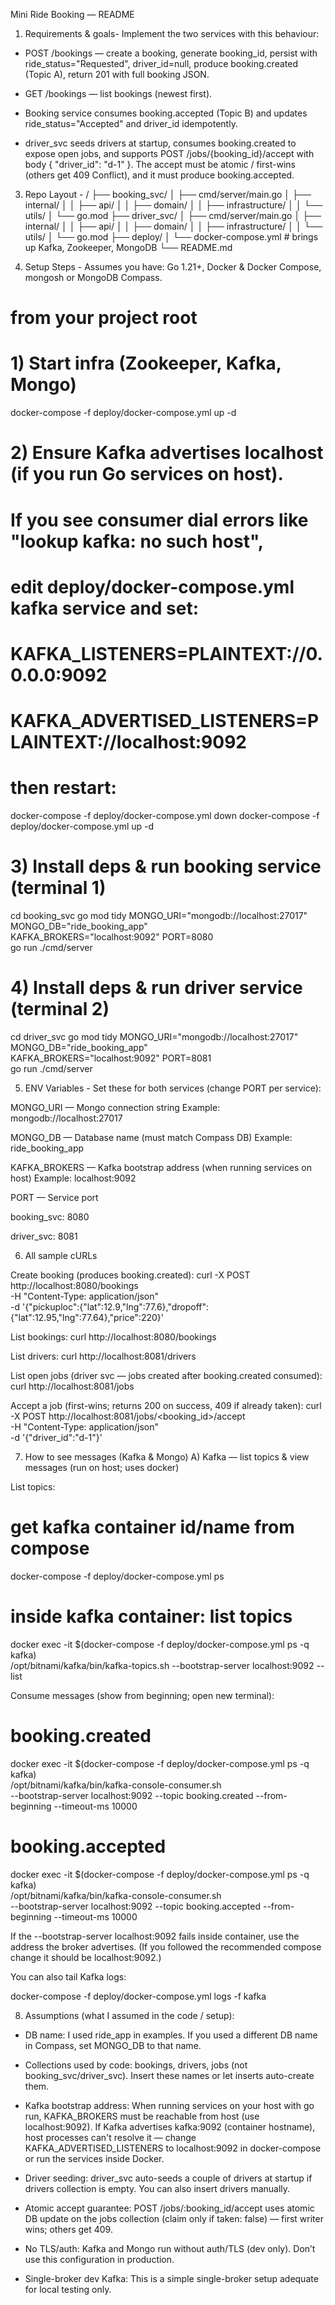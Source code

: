 Mini Ride Booking — README

1) Requirements & goals-
Implement the two services with this behaviour:

- POST /bookings — create a booking, generate booking_id, persist with ride_status="Requested", driver_id=null, produce booking.created (Topic A), return 201 with full booking JSON.

- GET /bookings — list bookings (newest first).

- Booking service consumes booking.accepted (Topic B) and updates ride_status="Accepted" and driver_id idempotently.

- driver_svc seeds drivers at startup, consumes booking.created to expose open jobs, and supports POST /jobs/{booking_id}/accept with body { "driver_id": "d-1" }. The accept must be atomic / first-wins (others get 409 Conflict), and it must produce booking.accepted.

3) Repo Layout -
/
├── booking_svc/
│   ├── cmd/server/main.go
│   ├── internal/
│   │   ├── api/
│   │   ├── domain/
│   │   ├── infrastructure/
│   │   └── utils/
│   └── go.mod
├── driver_svc/
│   ├── cmd/server/main.go
│   ├── internal/
│   │   ├── api/
│   │   ├── domain/
│   │   ├── infrastructure/
│   │   └── utils/
│   └── go.mod
├── deploy/
│   └── docker-compose.yml   # brings up Kafka, Zookeeper, MongoDB
└── README.md

4) Setup Steps - 
Assumes you have: Go 1.21+, Docker & Docker Compose, mongosh or MongoDB Compass.
# from your project root
# 1) Start infra (Zookeeper, Kafka, Mongo)
docker-compose -f deploy/docker-compose.yml up -d

# 2) Ensure Kafka advertises localhost (if you run Go services on host).
# If you see consumer dial errors like "lookup kafka: no such host",
# edit deploy/docker-compose.yml kafka service and set:
#   KAFKA_LISTENERS=PLAINTEXT://0.0.0.0:9092
#   KAFKA_ADVERTISED_LISTENERS=PLAINTEXT://localhost:9092
# then restart:
docker-compose -f deploy/docker-compose.yml down
docker-compose -f deploy/docker-compose.yml up -d

# 3) Install deps & run booking service (terminal 1)
cd booking_svc
go mod tidy
MONGO_URI="mongodb://localhost:27017" MONGO_DB="ride_booking_app" \
KAFKA_BROKERS="localhost:9092" PORT=8080 \
go run ./cmd/server

# 4) Install deps & run driver service (terminal 2)
cd driver_svc
go mod tidy
MONGO_URI="mongodb://localhost:27017" MONGO_DB="ride_booking_app" \
KAFKA_BROKERS="localhost:9092" PORT=8081 \
go run ./cmd/server


5) ENV Variables -
Set these for both services (change PORT per service):

MONGO_URI — Mongo connection string
Example: mongodb://localhost:27017

MONGO_DB — Database name (must match Compass DB)
Example: ride_booking_app

KAFKA_BROKERS — Kafka bootstrap address (when running services on host)
Example: localhost:9092

PORT — Service port

booking_svc: 8080

driver_svc: 8081

6) All sample cURLs

Create booking (produces booking.created):
curl -X POST http://localhost:8080/bookings \
 -H "Content-Type: application/json" \
 -d '{"pickuploc":{"lat":12.9,"lng":77.6},"dropoff":{"lat":12.95,"lng":77.64},"price":220}'

List bookings:
curl http://localhost:8080/bookings

List drivers:
curl http://localhost:8081/drivers

List open jobs (driver svc — jobs created after booking.created consumed):
curl http://localhost:8081/jobs

Accept a job (first-wins; returns 200 on success, 409 if already taken):
curl -X POST http://localhost:8081/jobs/<booking_id>/accept \
 -H "Content-Type: application/json" \
 -d '{"driver_id":"d-1"}'


7) How to see messages (Kafka & Mongo)
A) Kafka — list topics & view messages (run on host; uses docker)

List topics:

# get kafka container id/name from compose
docker-compose -f deploy/docker-compose.yml ps

# inside kafka container: list topics
docker exec -it $(docker-compose -f deploy/docker-compose.yml ps -q kafka) \
  /opt/bitnami/kafka/bin/kafka-topics.sh --bootstrap-server localhost:9092 --list


Consume messages (show from beginning; open new terminal):

# booking.created
docker exec -it $(docker-compose -f deploy/docker-compose.yml ps -q kafka) \
  /opt/bitnami/kafka/bin/kafka-console-consumer.sh \
  --bootstrap-server localhost:9092 --topic booking.created --from-beginning --timeout-ms 10000

# booking.accepted
docker exec -it $(docker-compose -f deploy/docker-compose.yml ps -q kafka) \
  /opt/bitnami/kafka/bin/kafka-console-consumer.sh \
  --bootstrap-server localhost:9092 --topic booking.accepted --from-beginning --timeout-ms 10000


If the --bootstrap-server localhost:9092 fails inside container, use the address the broker advertises. (If you followed the recommended compose change it should be localhost:9092.)

You can also tail Kafka logs:

docker-compose -f deploy/docker-compose.yml logs -f kafka

8) Assumptions (what I assumed in the code / setup):
- DB name: I used ride_app in examples. If you used a different DB name in Compass, set MONGO_DB to that name.

- Collections used by code: bookings, drivers, jobs (not booking_svc/driver_svc). Insert these names or let inserts auto-create them.

- Kafka bootstrap address: When running services on your host with go run, KAFKA_BROKERS must be reachable from host (use localhost:9092). If Kafka advertises kafka:9092 (container hostname), host processes can't resolve it — change KAFKA_ADVERTISED_LISTENERS to localhost:9092 in docker-compose or run the services inside Docker.

- Driver seeding: driver_svc auto-seeds a couple of drivers at startup if drivers collection is empty. You can also insert drivers manually.

- Atomic accept guarantee: POST /jobs/:booking_id/accept uses atomic DB update on the jobs collection (claim only if taken: false) — first writer wins; others get 409.

- No TLS/auth: Kafka and Mongo run without auth/TLS (dev only). Don’t use this configuration in production.

- Single-broker dev Kafka: This is a simple single-broker setup adequate for local testing only.